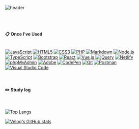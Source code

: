 ![header](https://capsule-render.vercel.app/api?type=Waving&color=0:000000,100:ffd900&height=250&text=Wolves&fontSize=60&animation=blink&fontColor=ffffff&fontAlignY=20&desc=Beginner%20Coder&descSize=15)


 <br/>
 <br/>
  
####  :clipboard: Once I've Used 
  
 <br/>
<div>
  <a href="#"><img alt="JavaScript" src="https://img.shields.io/badge/JavaScript-F7DF1E?style=flat&logo=JavaScript&logoColor=white"></a>
  <a href="#"><img alt="HTML5" src="https://img.shields.io/badge/HTML5-E34F26?logo=HTML5&logoColor=white"></a>
  <a href="#"><img alt="CSS3" src="https://img.shields.io/badge/CSS3-1572B6?logo=CSS3&logoColor=white"></a>
  <a href="#"><img alt="PHP" src="https://img.shields.io/badge/PHP-777BB4?logo=PHP&logoColor=white"></a>
  <a href="#"><img alt="Markdown" src="https://img.shields.io/badge/Markdown-000?logo=Markdown&logoColor=white"></a>
  <a href="#"><img alt="Node.js" src="https://img.shields.io/badge/Node.js-339933?logo=Node.js&logoColor=white"></a>
  <a href="#"><img alt="TypeScript" src="https://img.shields.io/badge/TypeScript-3178C6?logo=TypeScript&logoColor=white"></a>
  <a href="#"><img alt="Bootstrap" src="https://img.shields.io/badge/Bootstrap-7952B3?logo=Bootstrap&logoColor=white"></a>
  <a href="#"><img alt="React" src="https://img.shields.io/badge/React-61DAFB?logo=React&logoColor=white"></a>
  <a href="#"><img alt="Vue.js" src="https://img.shields.io/badge/Vue.js-4FC08D?logo=Vue.js&logoColor=white"></a>
  <a href="#"><img alt="jQuery" src="https://img.shields.io/badge/jQuery-0769AD?logo=jQuery&logoColor=white"></a>
  <a href="#"><img alt="Netlify" src="https://img.shields.io/badge/Netlify-00C7B7?logo=Netlify&logoColor=white"></a>
  <a href="#"><img alt="phpMyAdmin" src="https://img.shields.io/badge/phpMyAdmin-6C78AF?logo=phpMyAdmin&logoColor=white"></a>
  <a href="#"><img alt="Adobe" src="https://img.shields.io/badge/Adobe-FF0000?logo=Adobe&logoColor=white"></a>
  <a href="#"><img alt="CodePen" src="https://img.shields.io/badge/CodePen-000?logo=CodePen&logoColor=white"></a>
  <a href="#"><img alt="Git" src="https://img.shields.io/badge/Git-F05032?logo=Git&logoColor=white"></a>
  <a href="#"><img alt="Postman" src="https://img.shields.io/badge/Postman-FF6C37?logo=Postman&logoColor=white"></a>
  <a href="#"><img alt="Visual Studio Code" src="https://img.shields.io/badge/Visual Studio Code-007ACC?logo=Visual Studio Code&logoColor=white"></a>
</div>
 
   <br/>
   <br/>
 
#### :pencil2: Study log
 
  <br/>
  
[![Top Langs](https://github-readme-stats.vercel.app/api/top-langs/?username=893107&layout=compact)](https://github.com/anuraghazra/github-readme-stats)
  
[![Velog's GitHub stats](https://velog-readme-stats.vercel.app/api?name=somm&color=dark)](https://velog.io/@somm)
</div>
